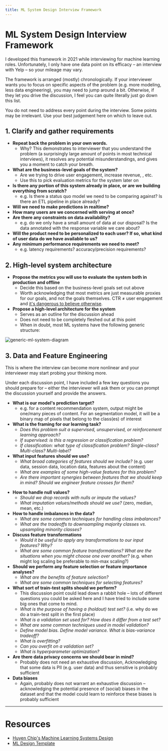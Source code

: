 ```yaml
---
title: ML System Design Interview Framework
---
```

# ML System Design Interview Framework
I developed this framework in 2021 while interviewing for machine learning roles. Unfortunately, I only have one data point on its efficacy – an interview with Yelp – so your mileage may vary.

The framework is arranged (mostly) chronologically. If your interviewer wants you to focus on specific aspects of the problem (e.g. more modeling, less data engineering), you may need to jump around a bit. Otherwise, if they let you drive the discussion, I feel you can quite literally just go down this list.

You do not need to address every point during the interview. Some points may be irrelevant. Use your best judgement here on which to leave out. 
## 1. Clarify and gather requirements

- **Repeat back the problem in your own words.**
	- Why? This demonstrates to interviewer that you understand the problem (a surprisingly large amount of points in most technical interviews), it resolves any potential misunderstandings, and gives you a moment to catch your breath.
- **What are the business-level goals of the system?** 
	- Are we trying to drive user engagement, increase revenue, , etc. 
	- Use this to pick evaluation metrics for the system later on
- **Is there any portion of this system already in place, or are we building everything from scratch?**
	- e.g. Is there a status quo model we need to be comparing against? Is there an ETL pipeline in place already?
- **Will we need to make predictions in realtime?**
- **How many users are we concerned with serving at once?**
- **Are there any constraints on data availability?**
	- e.g. do we only have a small amount of data at our disposal? Is the data annotated with the response variable we care about?
- **Will the product need to be personalized to each user? If so, what kind of user data do we have available to us?**
- **Any minimum performance requirements we need to meet?**
	- e.g. latency requirements? accuracy/precision requirements?
## 2. High-level system architecture
- **Propose the metrics you will use to evaluate the system both in production and offline**
	- Decide this based on the business-level goals set out above
	- Worth acknowledging that most metrics are just measurable proxies for our goals, and not the goals themselves. CTR ≠ user engagement and [it's dangerous to believe otherwise](mathematics/goodharts-law.md).
- **Propose a high-level architecture for the system**
	- Serves as an outline for the discussion ahead
	- Does not need to be completely fleshed out at this point
	- When in doubt, most ML systems have the following generic structure:

![generic-ml-system-diagram](../__assets/img/generic-ml-system-diagram.png)

## 3. Data and Feature Engineering
This is where the interview can become more nonlinear and your interviewer may start probing your thinking more. 

Under each discussion point, I have included a few key questions you should prepare for – either the interviewer will ask them or you can prompt the discussion yourself and provide the answers.

* **What is our model's prediction target?**
	* e.g. for a content recommendation system, output might be one/many pieces of content. For an segmentation model, it will be a binary map of pixels that belong to the class(es) of interest
* **What is the framing for our learning task?**
	* *Does this problem suit a supervised, unsupervised, or reinforcement learning approach?*
	* *If supervised: is this a regression or classification problem?*
	* *If classification: what type of classification problem? Single-class? Multi-class? Multi-label?*
* **What input features should we use?**
	* *What broad categories of features should we include?* (e.g. user data, session data, location data, features about the content)
	* *What are examples of some high-value features for this problem?*
	* *Are there important synergies between features that we should keep in mind? Should we engineer feature crosses for them?*
- **How to handle null values?**
	- *Should we drop records with nulls or impute the values?*
	- *What imputation values/methods should we use?* (zero, median, mean, etc.)
- **How to handle imbalances in the data?**
	- *What are some common techniques for handling class imbalances?*
	- *What are the tradeoffs to downsampling majority classes vs. upsampling minority classes?*
- **Discuss feature transformations**
	- *Would it be useful to apply any transformations to our input features? Why?*
	- *What are some common feature transformations? What are the situations when you might choose one over another?* (e.g. when might log scaling be preferable to min-max scaling?)
- **Should we perform any feature selection or feature importance analyses?**
	- *What are the benefits of feature selection?*
	- *What are some common techniques for selecting features?*
- **What sort of train-test splits should we perform?**
	- This discussion point could lead down a rabbit hole – lots of different questions you could be asked here and I have tried to include some big ones that come to mind.
	- *What is the purpose of having a (holdout) test set?* (i.e. why do we do a train-test split in the first place)
	- *What is a validation set used for? How does it differ from a test set?*
	- *What are some common techniques used in model validation?*
	- *Define model bias. Define model variance. What is bias-variance tradeoff?*
	- *What is overfitting?*
	- *Can you overfit on a validation set?*
	- *What is hyperparameter optimization?*
- **Are there data privacy concerns we should bear in mind?**
	- Probably does not need an exhaustive discussion, Acknowledging that some data is PII (e.g. user data) and thus sensitive is probably sufficient
- **Data biases**
	- Again, probably does not warrant an exhaustive discussion – acknowledging the potential presence of (social) biases in the dataset and that the model could learn to reinforce these biases is probably sufficient

---
# Resources
- [Huyen Chip's Machine Learning Systems Design](https://huyenchip.com/ml-interviews-book/)
- [ML Design Template](https://www.mle-interviews.com/ml-design-template)